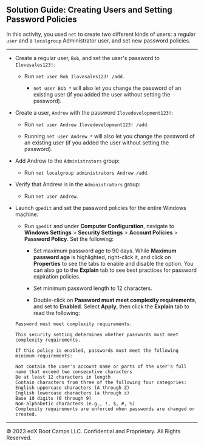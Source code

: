 ## Solution Guide: Creating Users and Setting Password Policies

In this activity, you used `net` to create two different kinds of users: a regular `user` and a `localgroup` Administrator user, and set new password policies. 

---

- Create a regular user, `Bob`, and set the user's password to `Ilovesales123!`:

    - Run `net user Bob Ilovesales123! /add`.

      - `net user Bob *` will also let you change the password of an existing user (if you added the user without setting the password).

- Create a user, `Andrew` with the password `Ilovedevelopment123!`:

  - Run `net user Andrew Ilovedevelopment123! /add`.

  - Running `net user Andrew *` will also let you change the password of an existing user (if you added the user without setting the password).

- Add Andrew to the `Administrators` group:

  - Run `net localgroup administrators Andrew /add`.

- Verify that Andrew is in the `Administrators` group:

  - Run `net user Andrew`.

- Launch `gpedit` and set the password policies for the entire Windows machine:
  
  - Run `gpedit` and under **Computer Configuration**, navigate to **Windows Settings** > **Security Settings** > **Account Policies** > **Password Policy**. Set the following:

    - Set maximum password age to 90 days. While **Maximum password age** is highlighted, right-click it, and click on **Properties** to see the tabs to enable and disable the option. You can also go to the **Explain** tab to see best practices for password expiration policies.
    
    - Set minimum password length to 12 characters.
    
    - Double-click on **Password must meet complexity requirements**, and set to **Enabled**. Select **Apply**, then click the **Explain** tab to read the following:

  ```console
  Password must meet complexity requirements.

  This security setting determines whether passwords must meet complexity requirements.

  If this policy is enabled, passwords must meet the following minimum requirements:

  Not contain the user's account name or parts of the user's full name that exceed two consecutive characters
  Be at least 12 characters in length
  Contain characters from three of the following four categories:
  English uppercase characters (A through Z)
  English lowercase characters (a through z)
  Base 10 digits (0 through 9)
  Non-alphabetic characters (e.g., !, $, #, %)
  Complexity requirements are enforced when passwords are changed or created.
  ```

----

© 2023 edX Boot Camps LLC. Confidential and Proprietary. All Rights Reserved.
